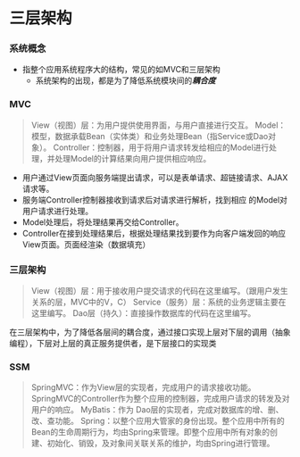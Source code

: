 ﻿# 三层架构

### 系统概念
* 指整个应用系统程序大的结构，常见的如MVC和三层架构
    * 系统架构的出现，都是为了降低系统模块间的***耦合度***

### MVC
> View（视图）层：为用户提供使用界面，与用户直接进行交互。
> Model：模型，数据承载Bean（实体类）和业务处理Bean（指Service或Dao对象）。
> Controller：控制器，用于将用户请求转发给相应的Model进行处理，并处理Model的计算结果向用户提供相应响应。

* 用户通过View页面向服务端提出请求，可以是表单请求、超链接请求、AJAX请求等。
* 服务端Controller控制器接收到请求后对请求进行解析，找到相应 的Model对用户请求进行处理。
* Model处理后，将处理结果再交给Controller。
* Controller在接到处理结果后，根据处理结果找到要作为向客户端发回的响应View页面。页面经渲染（数据填充）


### 三层架构
> View（视图）层：用于接收用户提交请求的代码在这里编写。（跟用户发生关系的层，MVC中的V，C）
> Service（服务）层：系统的业务逻辑主要在这里编写。
> Dao层（持久）：直接操作数据库的代码在这里编写。

在三层架构中，为了降低各层间的耦合度，通过接口实现上层对下层的调用（抽象编程），下层对上层的真正服务提供者，是下层接口的实现类


### SSM
>SpringMVC：作为View层的实现者，完成用户的请求接收功能。SpringMVC的Controller作为整个应用的控制器，完成用户请求的转发及对用户的响应。
>MyBatis：作为 Dao层的实现者，完成对数据库的增、删、改、查功能。
>Spring：以整个应用大管家的身份出现。整个应用中所有的Bean的生命周期行为，均由Spring来管理。即整个应用中所有对象的创建、初始化、销毁，及对象间关联关系的维护，均由Spring进行管理。

